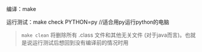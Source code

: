 编译：make

运行测试：make check PYTHON=py //适合用py运行python的电脑

>  `make clean` 将删除所有 .class 文件和其他无关文件 (对于java而言)。也就是说运行测试后想回到没有编译前的情况时用